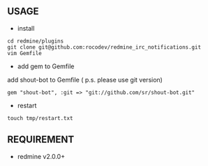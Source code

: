 ## USAGE

* install 

```
cd redmine/plugins
git clone git@github.com:rocodev/redmine_irc_notifications.git
vim Gemfile
```

* add gem to Gemfile

add shout-bot to Gemfile ( p.s. please use git version)

```
gem "shout-bot", :git => "git://github.com/sr/shout-bot.git"
```

* restart

```
touch tmp/restart.txt
```

## REQUIREMENT

* redmine v2.0.0+